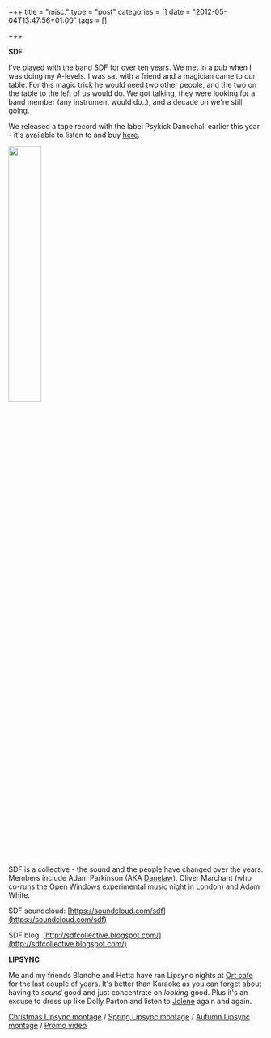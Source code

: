 +++
title = "misc."
type = "post"
categories = []
date = "2012-05-04T13:47:56+01:00"
tags = []

+++

<b>
SDF
</b>

I've played with the band SDF for over ten years. We met in a pub when I was doing my A-levels. I was sat with a friend and a magician came to our table. For this magic trick he would need two other people, and the two on the table to the left of us would do. We got talking, they were looking for a band member (any instrument would do..), and a decade on we're still going.

We released a tape record with the label Psykick Dancehall earlier this year - it's available to listen to and buy [here](https://psykickdancehallrecordings.bandcamp.com/album/sdf-alana).

<img src="../images/sdf_circuits.jpg" style="width: 36%">

SDF is a collective - the sound and the people have changed over the years. Members include Adam Parkinson (AKA [Danelaw](https://soundcloud.com/thedanelaw)), Oliver Marchant (who co-runs the [Open Windows](https://www.facebook.com/openwindowssound/) experimental music night in London) and Adam White.

SDF soundcloud: [https://soundcloud.com/sdf](https://soundcloud.com/sdf)

SDF blog: [http://sdfcollective.blogspot.com/](http://sdfcollective.blogspot.com/)

<b>
LIPSYNC
</b>

Me and my friends Blanche and Hetta have ran Lipsync nights at [Ort cafe](http://ortcafe.co.uk/) for the last couple of years. It's better than Karaoke as you can forget about having to <i>sound</i> good and just concentrate on <i>looking</i> good. Plus it's an excuse to dress up like Dolly Parton and listen to [Jolene](https://www.youtube.com/watch?v=OTuQ9cKGSdM) again and again. 

[Christmas Lipsync montage](https://www.youtube.com/watch?v=DO4b-NpnWck) / [Spring Lipsync montage](https://www.youtube.com/watch?v=LUzbbfl99es) / [Autumn Lipsync montage](https://www.youtube.com/watch?v=eaG2FWx7yxk) / [Promo video](https://www.youtube.com/watch?v=f8_SO90sy_8) 


